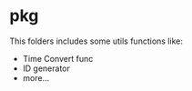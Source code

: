# pkg

This folders includes some utils functions like: 

* Time Convert func
* ID generator
* more...